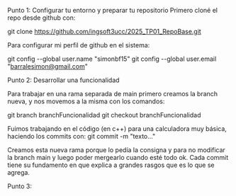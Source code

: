 Punto 1: Configurar tu entorno y preparar tu repositorio
Primero cloné el repo desde github con:

git clone https://github.com/ingsoft3ucc/2025_TP01_RepoBase.git

Para configurar mi perfil de github en el sistema:

git config --global user.name "simonbf15"
git config --global user.email "barralesimon@gmail.com"



Punto 2: Desarrollar una funcionalidad

Para trabajar en una rama separada de main primero creamos la branch nueva, y nos movemos a la misma con los comandos:

git branch branchFuncionalidad
git checkout branchFuncionalidad

Fuimos trabajando en el código (en c++) para una calculadora muy básica, haciendo los commits con:
git commit -m "texto..."

Creamos esta nueva rama porque lo pedía la consigna y para no modificar la branch main y luego poder mergearlo cuando esté todo ok.
Cada commit tiene su fundamento en que explica a grandes rasgos que es lo que se agrega.

Punto 3:
